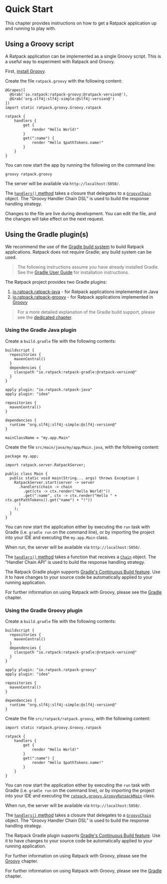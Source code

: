 # Quick Start

This chapter provides instructions on how to get a Ratpack application up and running to play with.

## Using a Groovy script

A Ratpack application can be implemented as a single Groovy script.
This is a useful way to experiment with Ratpack and Groovy.

First, [install Groovy](http://groovy-lang.org/install.html).

Create the file `ratpack.groovy` with the following content:
 
```language-groovy hello-world-grab
@Grapes([
  @Grab('io.ratpack:ratpack-groovy:@ratpack-version@'),
  @Grab('org.slf4j:slf4j-simple:@slf4j-version@')
])
import static ratpack.groovy.Groovy.ratpack

ratpack {
    handlers {
        get {
            render "Hello World!"
        }
        get(":name") {
            render "Hello $pathTokens.name!"
        }
    }
}
``` 

You can now start the app by running the following on the command line:

```language-bash
groovy ratpack.groovy
```

The server will be available via `http://localhost:5050/`.

The [`handlers()` method](api/ratpack/groovy/Groovy.Ratpack.html#handlers%28groovy.lang.Closure%29) takes a closure that delegates to a [`GroovyChain`](api/ratpack/groovy/handling/GroovyChain.html) object.
The “Groovy Handler Chain DSL” is used to build the response handling strategy.

Changes to the file are live during development.
You can edit the file, and the changes will take effect on the next request.

## Using the Gradle plugin(s)

We recommend the use of the [Gradle build system](http:///www.gradle.org) to build Ratpack applications.
Ratpack does not require Gradle; any build system can be used.

> The following instructions assume you have already installed Gradle.
> See the [Gradle User Guide](https://docs.gradle.org/current/userguide/installation.html) for installation instructions.

The Ratpack project provides two Gradle plugins:

1. [io.ratpack.ratpack-java](http://plugins.gradle.org/plugin/io.ratpack.ratpack-java) - for Ratpack applications implemented in Java
2. [io.ratpack.ratpack-groovy](http://plugins.gradle.org/plugin/io.ratpack.ratpack-groovy)  - for Ratpack applications implemented in [Groovy](http://groovy-lang.org)
 
> For a more detailed explanation of the Gradle build support, please see the [dedicated chapter](gradle.html).

### Using the Gradle Java plugin

Create a `build.gradle` file with the following contents:

```language-groovy gradle
buildscript {
  repositories {
    mavenCentral()
  }
  dependencies {
    classpath "io.ratpack:ratpack-gradle:@ratpack-version@"
  }
}

apply plugin: "io.ratpack.ratpack-java"
apply plugin: "idea"

repositories {
  mavenCentral()
}

dependencies {
  runtime "org.slf4j:slf4j-simple:@slf4j-version@"
}

mainClassName = "my.app.Main"
```

Create the file `src/main/java/my/app/Main.java`, with the following content:

```language-java hello-world
package my.app;

import ratpack.server.RatpackServer;

public class Main {
  public static void main(String... args) throws Exception {
    RatpackServer.start(server -> server 
      .handlers(chain -> chain
        .get(ctx -> ctx.render("Hello World!"))
        .get(":name", ctx -> ctx.render("Hello " + ctx.getPathTokens().get("name") + "!"))     
      )
    );
  }
}
```

You can now start the application either by executing the `run` task with Gradle (i.e. `gradle run` on the command line),
or by importing the project into your IDE and executing the `my.app.Main` class.

When run, the server will be available via `http://localhost:5050/`.

The [`handlers()` method](api/ratpack/server/RatpackServerSpec.html#handlers%28ratpack.func.Action%29) takes a function that receives a [`Chain`](api/ratpack/handling/Chain.html) object.
The “Handler Chain API” is used to build the response handling strategy.

The Ratpack Gradle plugin supports [Gradle's Continuous Build feature](https://docs.gradle.org/current/userguide/continuous_build.html).
Use it to have changes to your source code be automatically applied to your running application. 

For further information on using Ratpack with Groovy, please see the [Gradle](gradle.html) chapter.

### Using the Gradle Groovy plugin

Create a `build.gradle` file with the following contents:

```language-groovy gradle
buildscript {
  repositories {
    mavenCentral()
  }
  dependencies {
    classpath "io.ratpack:ratpack-gradle:@ratpack-version@"
  }
}

apply plugin: "io.ratpack.ratpack-groovy"
apply plugin: "idea"

repositories {
  mavenCentral()
}

dependencies {
  runtime "org.slf4j:slf4j-simple:@slf4j-version@"
}
```

Create the file `src/ratpack/ratpack.groovy`, with the following content:

```language-groovy hello-world
import static ratpack.groovy.Groovy.ratpack

ratpack {
    handlers {
        get {
            render "Hello World!"
        }
        get(":name") {
            render "Hello $pathTokens.name!"
        }
    }
}
```

You can now start the application either by executing the `run` task with Gradle (i.e. `gradle run` on the command line),
or by importing the project into your IDE and executing the [`ratpack.groovy.GroovyRatpackMain`](api/ratpack/groovy/GroovyRatpackMain.html) class.

When run, the server will be available via `http://localhost:5050/`.

The [`handlers()` method](api/ratpack/groovy/Groovy.Ratpack.html#handlers%28groovy.lang.Closure%29) takes a closure that delegates to a [`GroovyChain`](api/ratpack/groovy/handling/GroovyChain.html) object.
The “Groovy Handler Chain DSL” is used to build the response handling strategy.

The Ratpack Gradle plugin supports [Gradle's Continuous Build feature](https://docs.gradle.org/current/userguide/continuous_build.html).
Use it to have changes to your source code be automatically applied to your running application. 

For further information on using Ratpack with Groovy, please see the [Groovy](groovy.html) chapter.

For further information on using Ratpack with Groovy, please see the [Gradle](gradle.html) chapter.
